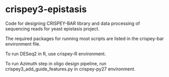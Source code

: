 # crispey3-epistasis
Code for designing CRISPEY-BAR library and data processing of sequencing reads for yeast epistasis project.

The required packages for running most scripts are listed in the crispey-bar environment file.

To run DESeq2 in R, use crispey-R environment.

To run Azimuth step in oligo design pipeline, run crispey3_add_guide_features.py in crispey-py27 environment.
